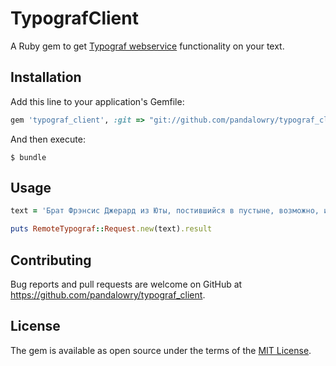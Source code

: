 # TypografClient

A Ruby gem to get [Typograf webservice](https://www.artlebedev.ru/typograf/webservice/) functionality on your text.

## Installation

Add this line to your application's Gemfile:

```ruby
gem 'typograf_client', :git => "git://github.com/pandalowry/typograf_client.git"
```

And then execute:

    $ bundle

<!-- Or install it yourself as:

    $ gem install typograf_client -->

## Usage

```ruby
text = 'Брат Фрэнсис Джерард из Юты, постившийся в пустыне, возможно, и не нашел бы священные документы, если бы не паломник с препоясанными чреслами.'

puts RemoteTypograf::Request.new(text).result
```

## Contributing

Bug reports and pull requests are welcome on GitHub at https://github.com/pandalowry/typograf_client.


## License

The gem is available as open source under the terms of the [MIT License](http://opensource.org/licenses/MIT).

